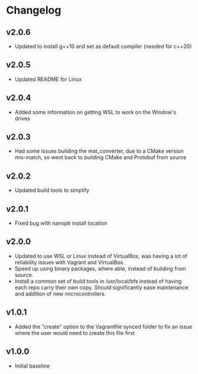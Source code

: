 # Changelog

## v2.0.6
- Updated to install g++10 and set as default compiler (needed for c++20)

## v2.0.5
- Updated README for Linux

## v2.0.4
- Added some information on getting WSL to work on the Window's drives

## v2.0.3
- Had some issues building the mat_converter, due to a CMake version mis-match, so went back to building CMake and Protobuf from source

## v2.0.2
- Updated build tools to simplify

## v2.0.1
- Fixed bug with nanopb install location

## v2.0.0
- Updated to use WSL or Linux instead of VirtualBox, was having a lot of reliability issues with Vagrant and VirtualBox.
- Speed up using binary packages, where able, instead of building from source.
- Install a common set of build tools in /usr/local/bfs instead of having each repo carry their own copy. Should significantly ease maintenance and addition of new microcontrollers.

## v1.0.1
- Added the "create" option to the Vagrantfile synced folder to fix an issue where the user would need to create this file first

## v1.0.0
- Initial baseline
